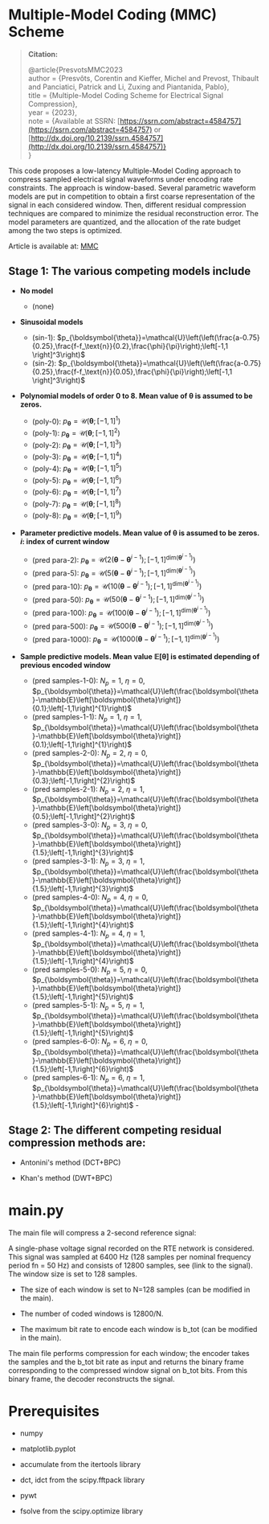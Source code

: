 # Multiple-Model Coding (MMC) Scheme

> **Citation:**
>
> @article{PresvotsMMC2023  
> author = {Presvôts, Corentin and Kieffer, Michel and Prevost, Thibault and Panciatici, Patrick and Li, Zuxing and Piantanida, Pablo},  
> title = {Multiple-Model Coding Scheme for Electrical Signal Compression},  
> year = {2023},  
> note = {Available at SSRN: [https://ssrn.com/abstract=4584757](https://ssrn.com/abstract=4584757) or [http://dx.doi.org/10.2139/ssrn.4584757](http://dx.doi.org/10.2139/ssrn.4584757)}  
> }

  
This code proposes a low-latency Multiple-Model Coding approach to compress sampled electrical signal
waveforms under encoding rate constraints. The approach is window-based. Several parametric waveform models
are put in competition to obtain a first coarse representation of the signal in each considered window. Then, different
residual compression techniques are compared to minimize the residual reconstruction error. The model parameters
are quantized, and the allocation of the rate budget among the two steps is optimized.

Article is available at: [MMC](https://www.researchgate.net/publication/374226674_Multiple-Model_Coding_Scheme_for_Electrical_Signal_Compression)

## Stage 1: The various competing models include


- **No model**
  - (none)

- **Sinusoidal models**
  - (sin-1): $p_{\boldsymbol{\theta}}=\mathcal{U}\left(\left(\frac{a-0.75}{0.25},\frac{f-f_\text{n}}{0.2},\frac{\phi}{\pi}\right);\left[-1,1 \right]^3\right)$ 
  - (sin-2): $p_{\boldsymbol{\theta}}=\mathcal{U}\left(\left(\frac{a-0.75}{0.25},\frac{f-f_\text{n}}{0.05},\frac{\phi}{\pi}\right);\left[-1,1 \right]^3\right)$


- **Polynomial models of order 0 to 8. Mean value of $\boldsymbol{\theta}$ is assumed to be zeros.**  
  - (poly-0): $p_{\boldsymbol{\theta}}=\mathcal{U}\left(\boldsymbol{\theta};\left[-1,1\right]^{1}\right)$
  - (poly-1): $p_{\boldsymbol{\theta}}=\mathcal{U}\left(\boldsymbol{\theta};\left[-1,1\right]^{2}\right)$
  - (poly-2): $p_{\boldsymbol{\theta}}=\mathcal{U}\left(\boldsymbol{\theta};\left[-1,1\right]^{3}\right)$
  - (poly-3): $p_{\boldsymbol{\theta}}=\mathcal{U}\left(\boldsymbol{\theta};\left[-1,1\right]^{4}\right)$
  - (poly-4): $p_{\boldsymbol{\theta}}=\mathcal{U}\left(\boldsymbol{\theta};\left[-1,1\right]^{5}\right)$
  - (poly-5): $p_{\boldsymbol{\theta}}=\mathcal{U}\left(\boldsymbol{\theta};\left[-1,1\right]^{6}\right)$
  - (poly-6): $p_{\boldsymbol{\theta}}=\mathcal{U}\left(\boldsymbol{\theta};\left[-1,1\right]^{7}\right)$
  - (poly-7): $p_{\boldsymbol{\theta}}=\mathcal{U}\left(\boldsymbol{\theta};\left[-1,1\right]^{8}\right)$
  - (poly-8): $p_{\boldsymbol{\theta}}=\mathcal{U}\left(\boldsymbol{\theta};\left[-1,1\right]^{9}\right)$

- **Parameter predictive models. Mean value of $\boldsymbol{\theta}$ is assumed to be zeros. $i$: index of current window**
  - (pred para-2): $p_{\boldsymbol{\theta}}=\mathcal{U}\left(2\left(\boldsymbol{\theta}-\boldsymbol{\theta}^{i-1}\right);\left[-1,1\right]^{\text{dim}\left(\boldsymbol{\theta}^{i-1}\right)}\right)$
  - (pred para-5): $p_{\boldsymbol{\theta}}=\mathcal{U}\left(5\left(\boldsymbol{\theta}-\boldsymbol{\theta}^{i-1}\right);\left[-1,1\right]^{\text{dim}\left(\boldsymbol{\theta}^{i-1}\right)}\right)$
  - (pred para-10): $p_{\boldsymbol{\theta}}=\mathcal{U}\left(10\left(\boldsymbol{\theta}-\boldsymbol{\theta}^{i-1}\right);\left[-1,1\right]^{\text{dim}\left(\boldsymbol{\theta}^{i-1}\right)}\right)$
  - (pred para-50): $p_{\boldsymbol{\theta}}=\mathcal{U}\left(50\left(\boldsymbol{\theta}-\boldsymbol{\theta}^{i-1}\right);\left[-1,1\right]^{\text{dim}\left(\boldsymbol{\theta}^{i-1}\right)}\right)$
  - (pred para-100): $p_{\boldsymbol{\theta}}=\mathcal{U}\left(100\left(\boldsymbol{\theta}-\boldsymbol{\theta}^{i-1}\right);\left[-1,1\right]^{\text{dim}\left(\boldsymbol{\theta}^{i-1}\right)}\right)$
  - (pred para-500): $p_{\boldsymbol{\theta}}=\mathcal{U}\left(500\left(\boldsymbol{\theta}-\boldsymbol{\theta}^{i-1}\right);\left[-1,1\right]^{\text{dim}\left(\boldsymbol{\theta}^{i-1}\right)}\right)$
  - (pred para-1000): $p_{\boldsymbol{\theta}}=\mathcal{U}\left(1000\left(\boldsymbol{\theta}-\boldsymbol{\theta}^{i-1}\right);\left[-1,1\right]^{\text{dim}\left(\boldsymbol{\theta}^{i-1}\right)}\right)$
 
    
- **Sample predictive models. Mean value $\mathbb{E}\left[\boldsymbol{\theta}\right]$ is estimated depending of previous encoded window**
  - (pred samples-1-0): $N_p=1$, $\eta=0$, $p_{\boldsymbol{\theta}}=\mathcal{U}\left(\frac{\boldsymbol{\theta}-\mathbb{E}\left[\boldsymbol{\theta}\right]}{0.1};\left[-1,1\right]^{1}\right)$
  - (pred samples-1-1): $N_p=1$, $\eta=1$, $p_{\boldsymbol{\theta}}=\mathcal{U}\left(\frac{\boldsymbol{\theta}-\mathbb{E}\left[\boldsymbol{\theta}\right]}{0.1};\left[-1,1\right]^{1}\right)$
  - (pred samples-2-0): $N_p=2$, $\eta=0$, $p_{\boldsymbol{\theta}}=\mathcal{U}\left(\frac{\boldsymbol{\theta}-\mathbb{E}\left[\boldsymbol{\theta}\right]}{0.3};\left[-1,1\right]^{2}\right)$
  - (pred samples-2-1): $N_p=2$, $\eta=1$, $p_{\boldsymbol{\theta}}=\mathcal{U}\left(\frac{\boldsymbol{\theta}-\mathbb{E}\left[\boldsymbol{\theta}\right]}{0.5};\left[-1,1\right]^{2}\right)$
  - (pred samples-3-0): $N_p=3$, $\eta=0$, $p_{\boldsymbol{\theta}}=\mathcal{U}\left(\frac{\boldsymbol{\theta}-\mathbb{E}\left[\boldsymbol{\theta}\right]}{1.5};\left[-1,1\right]^{3}\right)$
  - (pred samples-3-1): $N_p=3$, $\eta=1$, $p_{\boldsymbol{\theta}}=\mathcal{U}\left(\frac{\boldsymbol{\theta}-\mathbb{E}\left[\boldsymbol{\theta}\right]}{1.5};\left[-1,1\right]^{3}\right)$
  - (pred samples-4-0): $N_p=4$, $\eta=0$, $p_{\boldsymbol{\theta}}=\mathcal{U}\left(\frac{\boldsymbol{\theta}-\mathbb{E}\left[\boldsymbol{\theta}\right]}{1.5};\left[-1,1\right]^{4}\right)$
  - (pred samples-4-1): $N_p=4$, $\eta=1$, $p_{\boldsymbol{\theta}}=\mathcal{U}\left(\frac{\boldsymbol{\theta}-\mathbb{E}\left[\boldsymbol{\theta}\right]}{1.5};\left[-1,1\right]^{4}\right)$
  - (pred samples-5-0): $N_p=5$, $\eta=0$, $p_{\boldsymbol{\theta}}=\mathcal{U}\left(\frac{\boldsymbol{\theta}-\mathbb{E}\left[\boldsymbol{\theta}\right]}{1.5};\left[-1,1\right]^{5}\right)$
  - (pred samples-5-1): $N_p=5$, $\eta=1$, $p_{\boldsymbol{\theta}}=\mathcal{U}\left(\frac{\boldsymbol{\theta}-\mathbb{E}\left[\boldsymbol{\theta}\right]}{1.5};\left[-1,1\right]^{5}\right)$
  - (pred samples-6-0): $N_p=6$, $\eta=0$, $p_{\boldsymbol{\theta}}=\mathcal{U}\left(\frac{\boldsymbol{\theta}-\mathbb{E}\left[\boldsymbol{\theta}\right]}{1.5};\left[-1,1\right]^{6}\right)$
  - (pred samples-6-1): $N_p=6$, $\eta=1$, $p_{\boldsymbol{\theta}}=\mathcal{U}\left(\frac{\boldsymbol{\theta}-\mathbb{E}\left[\boldsymbol{\theta}\right]}{1.5};\left[-1,1\right]^{6}\right)$
              - 
## Stage 2: The different competing residual compression methods are:

- Antonini's method (DCT+BPC)


- Khan's method (DWT+BPC)



# main.py
The main file will compress a 2-second reference signal:

A single-phase voltage signal recorded on the RTE network is considered. This signal was sampled at
6400 Hz (128 samples per nominal frequency period fn = 50 Hz) and consists of 12800 samples, see (link to the signal). The window size is set to 128 samples.

- The size of each window is set to N=128 samples (can be modified in the main).


- The number of coded windows is 12800/N.


- The maximum bit rate to encode each window is b_tot (can be modified in the main).

The main file performs compression for each window; the encoder takes the samples and the b_tot bit rate as input and returns the binary frame corresponding to the compressed window signal on b_tot bits.
From this binary frame, the decoder reconstructs the signal.



# Prerequisites

- numpy


- matplotlib.pyplot


- accumulate from the itertools library


- dct, idct from the scipy.fftpack library


- pywt


- fsolve from the scipy.optimize library
